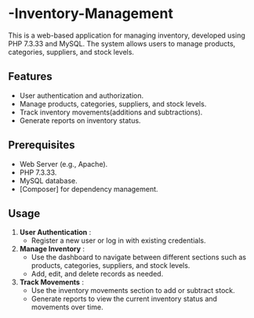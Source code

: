 # -Inventory-Management
This is a web-based application for managing inventory, developed using PHP 7.3.33 and MySQL. The system allows users to manage products, categories, suppliers, and stock levels.
## Features
- User authentication and authorization.
- Manage products, categories, suppliers, and stock levels.
- Track inventory movements(additions and subtractions).
- Generate reports on inventory status.
## Prerequisites
- Web Server (e.g., Apache).
- PHP 7.3.33.
- MySQL database.
- [Composer] for dependency management.
## Usage
1. **User Authentication** :
   - Register a new user or log in with existing credentials.
2. **Manage Inventory** :
   - Use the dashboard to navigate between different sections such as products, categories, suppliers, and stock levels.
   - Add, edit, and delete records as needed.
3. **Track Movements** :
   - Use the inventory movements section to add or subtract stock.
   - Generate reports to view the current inventory status and movements over time.
